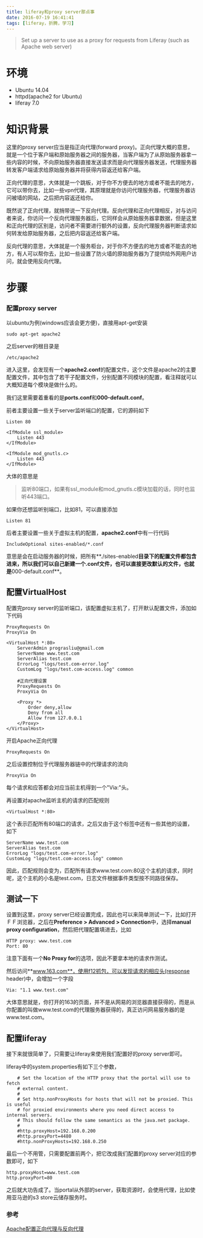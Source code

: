 ```yaml
---
title: liferay和proxy server那点事
date: 2016-07-19 16:41:41
tags: [liferay，折腾，学习]
---
```


> Set up a server to use as a proxy for requests from Liferay (such as Apache web server)

<!--more-->

# 环境
* Ubuntu 14.04
* httpd(apache2 for Ubuntu)
* liferay 7.0

# 知识背景

这里的proxy server应当是指正向代理(forward proxy)。正向代理大概的意思，就是一个位于客户端和原始服务器之间的服务器，当客户端为了从原始服务器拿一些内容的时候，不向原始服务器直接发送请求而是向代理服务器发送，代理服务器转发客户端请求给原始服务器并将获得内容返还给客户端。

正向代理的意思，大体就是一个跳板，对于你不方便去的地方或者不能去的地方，它可以带你去，比如一些vpn代理，其原理就是你访问代理服务器，代理服务器访问被墙的网站，之后把内容返还给你。

既然说了正向代理，就捎带说一下反向代理。反向代理和正向代理相反，对与访问者来说，你访问一个反向代理服务器后，它同样会从原始服务器拿数据，但是这里和正向代理的区别是，访问者不需要进行额外的设置，反向代理服务器判断请求如何转发给原始服务器，之后把内容返还给客户端。

反向代理的意思，大体就是一个服务柜台，对于你不方便去的地方或者不能去的地方，有人可以帮你去，比如一些设置了防火墙的原始服务器为了提供给外网用户访问，就会使用反向代理。

# 步骤

### 配置proxy server
以ubuntu为例(windows应该会更方便)，直接用apt-get安装

```
sudo apt-get apache2
```

之后server的根目录是
```
/etc/apache2
```

进入这里，会发现有一个**apache2.conf**的配置文件，这个文件是apache2的主要配置文件，其中包含了若干子配置文件，分别配置不同模块的配置，看注释就可以大概知道每个模块是做什么的。

我们这里需要着重看的是**ports.conf**和**000-default.conf**。

前者主要设置一些关于server监听端口的配置，它的源码如下
```
Listen 80

<IfModule ssl_module>
	Listen 443
</IfModule>

<IfModule mod_gnutls.c>
	Listen 443
</IfModule>
```

大体的意思是
> 监听80端口，如果有ssl_module和mod_gnutls.c模块加载的话，同时也监听443端口。

如果你还想监听别端口，比如81，可以直接添加
```
Listen 81
```
后者主要设置一些关于虚拟主机的配置，**apache2.conf**中有一行代码
```
IncludeOptional sites-enabled/*.conf
```
意思是会在启动服务器的时候，把所有**./sites-enabled**目录下的配置文件都包含进来，所以我们可以自己新建一个.conf文件，也可以直接更改默认的文件，也就是**000-default.conf**。

## 配置VirtualHost
配置完proxy server的监听端口，该配置虚拟主机了，打开默认配置文件，添加如下代码

```
ProxyRequests On
ProxyVia On

<VirtualHost *:80>  
	ServerAdmin prograsliu@gmail.com
    ServerName www.test.com
    ServerAlias test.com
    ErrorLog "logs/test.com-error.log"
    CustomLog "logs/test.com-access.log" common    
    
    #正向代理设置
    ProxyRequests On
    ProxyVia On

    <Proxy *>
        Order deny,allow
        Deny from all
        Allow from 127.0.0.1
    </Proxy>
</VirtualHost> 
```

开启Apache正向代理
```
ProxyRequests On
```

之后设置控制位于代理服务器链中的代理请求的流向
```
ProxyVia On
```
每个请求和应答都会对应当前主机得到一个"Via:"头。

再设置对apache监听主机的请求的匹配规则
```
<VirtualHost *:80>
```
这个表示匹配所有80端口的请求，之后又由于这个标签中还有一些其他的设置，如下
```
ServerName www.test.com
ServerAlias test.com
ErrorLog "logs/test.com-error.log"
CustomLog "logs/test.com-access.log" common
```
因此，匹配规则会变为，匹配所有请求www.test.com:80这个主机的请求，同时呢，这个主机的小名是test.com，日志文件根据事件类型按不同路径保存。

## 测试一下
设置到这里，proxy server已经设置完成，因此也可以来简单测试一下，比如打开ＦＦ浏览器，之后在**Preference > Advanced > Connection**中，选择**manual proxy configuration**，然后把代理配置填进去，比如
```
HTTP proxy: www.test.com
Port: 80
```
注意下面有一个**No Proxy for**的选项，因此不要拿本地的请求作测试。

然后访问**www.163.com**，使用f12抓包，可以发现请求的相应头(response header)中，会增加一个字段
```
Via: "1.1 www.test.com"
```

大体意思就是，你打开的163的页面，并不是从网易的浏览器直接获得的，而是从你配置的叫做www.test.com的代理服务器获得的，真正访问网易服务器的是www.test.com。

## 配置liferay
接下来就很简单了，只需要让liferay来使用我们配置好的proxy server即可。

liferay中的system.properties有如下三个参数，
```
    # Set the location of the HTTP proxy that the portal will use to fetch
    # external content.
    #
    # Set http.nonProxyHosts for hosts that will not be proxied. This is useful
    # for proxied environments where you need direct access to internal servers.
    # This should follow the same semantics as the java.net package.
    #
    #http.proxyHost=192.168.0.200
    #http.proxyPort=4480
    #http.nonProxyHosts=192.168.0.250

```
最后一个不用管，只需要配置前两个，把它改成我们配置的proxy server对应的参数即可，如下
```
http.proxyHost=www.test.com
http.proxyPort=80
```

之后就大功告成了。当portal从外部的server，获取资源时，会使用代理，比如使用亚马逊的s3 store云储存服务时。

### 参考

[Apache配置正向代理与反向代理](http://www.cnblogs.com/zemliu/archive/2012/04/18/2454655.html)



